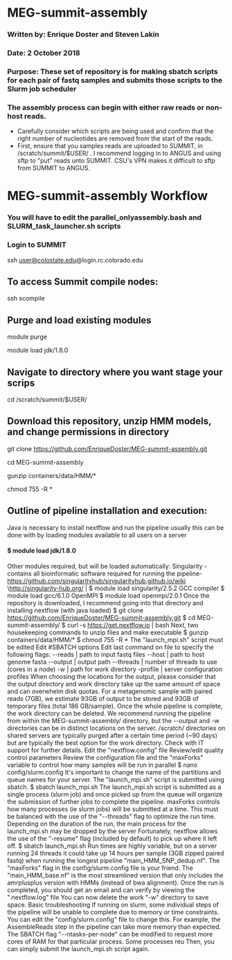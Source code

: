 # MEG-summit-assembly
### Written by:	 Enrique Doster and Steven Lakin
### Date:		     2 October 2018
### Purpose: 	   These set of repository is for making sbatch scripts for each pair of fastq samples and submits those scripts to the Slurm job scheduler

### The assembly process can begin with either raw reads or non-host reads.
- Carefully consider which scripts are being used and confirm that the right number of nucleotides are removed from the start of the reads. 
- First, ensure that you samples reads are uploaded to SUMMIT, in /scratch/summit/$USER/ . I recommend logging in to ANGUS and using sftp to "put" reads unto SUMMIT. CSU's VPN makes it difficult to sftp from SUMMIT to ANGUS.

# MEG-summit-assembly Workflow
### You will have to edit the parallel_onlyassembly.bash and SLURM_task_launcher.sh scripts
### Login to SUMMIT
ssh user@colostate.edu@login.rc.colorado.edu

## To access Summit compile nodes:

ssh scompile

## Purge and load existing modules
module purge

module load jdk/1.8.0

## Navigate to directory where you want stage your scrips
cd /scratch/summit/$USER/

## Download this repository, unzip HMM models, and change permissions in directory
git clone https://github.com/EnriqueDoster/MEG-summit-assembly.git

cd MEG-summit-assembly

gunzip containers/data/HMM/*

chmod 755 -R *

## Outline of pipeline installation and execution:
Java is necessary to install nextflow and run the pipeline
usually this can be done with by loading modules available to all users on a server
#### $ module load jdk/1.8.0
Other modules required, but will be loaded automatically:
Singularity - contains all bioinformatic software required for running the pipeline- https://github.com/singularityhub/singularityhub.github.io/wiki \http://singularity-hub.org/ | 
$ module load singularity/2.5.2
GCC compiler
$ module load gcc/6.1.0
OpenMPI
$ module load openmpi/2.0.1
Once the repository is downloaded, I recommend going into that directory and installing nextflow (with java loaded)
$ git clone https://github.com/EnriqueDoster/MEG-summit-assembly.git
$ cd MEG-summit-assembly/
$ curl -s https://get.nextflow.io | bash
Next, two housekeeping commands to unzip files and make executable
$ gunzip containers/data/HMM/*
$ chmod 755 -R *
The "launch_mpi.sh" script must be edited
Edit #SBATCH options
Edit last command on file to specify the following flags:
 --reads | path to input fastq files
--host | path to host genome fasta
--output | output path
--threads | number of threads to use (cores in a node)
-w | path for work directory
-profile | server configuration profiles
When choosing the locations for the output, please consider that the output directory and work directory take up the same amount of space and can overwhelm disk quotas. 
For a metagenomic sample with paired reads (7GB), we estimate 93GB of output to be stored and 93GB of temporary files (total 186 GB/sample).
Once the whole pipeline is complete, the work directory can be deleted. 
We recommend running the pipeline from within the MEG-summit-assembly/ directory, but the --output and -w directories can be in distinct locations on the server. 
/scratch/ directories on shared servers are typically purged after a certain time period (~90 days) but are typically the best option for the work directory. Check with IT support for further details.
Edit the "nextflow.config" file
Review/edit quality control parameters
Review the configuration file and the "maxForks" variable to control how many samples will be run in parallel
$ nano  config/slurm.config
It's important to change the name of the partitions and queue names for your server.
The "launch_mpi.sh" script is submitted using sbatch.
$ sbatch launch_mpi.sh
The launch_mpi.sh script is submitted as a single process (slurm job) and once picked up from the queue will organize the submission of further jobs to complete the pipeline. 
maxForks controls how many processes (ie slurm jobs) will be submitted at a time.
This must be balanced with the use of the "--threads" flag to optimize the run time. 
Depending on the duration of the run, the main process for the launch_mpi.sh may be dropped by the server
Fortunately, nextflow allows the use of the "-resume" flag (included by default) to pick up where it left off. 
$ sbatch launch_mpi.sh
Run times are highly variable, but on a server running 24 threads it could take up 14 hours per sample (3GB zipped paired fastq) when running the longest pipeline "main_HMM_SNP_dedup.nf". The "maxForks" flag in the config/slurm.config file is your friend. The "main_HMM_base.nf" is the most streamlined version that only includes the amrplusplus version with HMMs (instead of bwa alignment).
Once the run is completed, you should get an email and can verify by viewing the ".nextflow.log" file
You can now delete the work "-w"  directory to save space. 
Basic troubleshooting
If running on slurm, some individual steps of the pipeline will be unable to complete due to memory or time constraints. You can edit the "config/slurm.config" file to change this.
For example, the AssembleReads step in the pipeline can take more memory than expected. The SBATCH flag "--ntasks-per-node" can be modified to request more cores of RAM for that particular process. Some processes reu
Then, you can simply submit the launch_mpi.sh script again.

